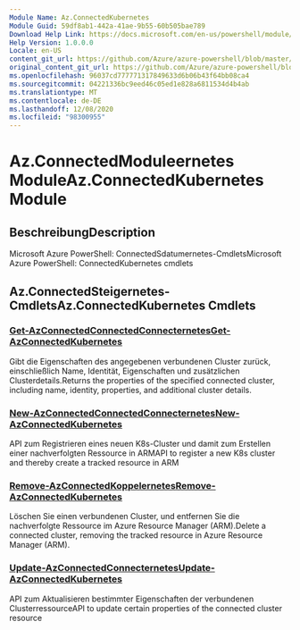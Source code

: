```yaml
---
Module Name: Az.ConnectedKubernetes
Module Guid: 59df8ab1-442a-41ae-9b55-60b505bae789
Download Help Link: https://docs.microsoft.com/en-us/powershell/module/az.connectedkubernetes
Help Version: 1.0.0.0
Locale: en-US
content_git_url: https://github.com/Azure/azure-powershell/blob/master/src/ConnectedKubernetes/help/Az.ConnectedKubernetes.md
original_content_git_url: https://github.com/Azure/azure-powershell/blob/master/src/ConnectedKubernetes/help/Az.ConnectedKubernetes.md
ms.openlocfilehash: 96037cd777771317849633d6b06b43f64bb08ca4
ms.sourcegitcommit: 04221336bc9eed46c05ed1e828a6811534d4b4ab
ms.translationtype: MT
ms.contentlocale: de-DE
ms.lasthandoff: 12/08/2020
ms.locfileid: "98300955"
---
```

# <span data-ttu-id="64fe1-101">Az.ConnectedModuleernetes Module</span><span class="sxs-lookup"><span data-stu-id="64fe1-101">Az.ConnectedKubernetes Module</span></span>
## <span data-ttu-id="64fe1-102">Beschreibung</span><span class="sxs-lookup"><span data-stu-id="64fe1-102">Description</span></span>
<span data-ttu-id="64fe1-103">Microsoft Azure PowerShell: ConnectedSdatumernetes-Cmdlets</span><span class="sxs-lookup"><span data-stu-id="64fe1-103">Microsoft Azure PowerShell: ConnectedKubernetes cmdlets</span></span>

## <span data-ttu-id="64fe1-104">Az.ConnectedSteigernetes-Cmdlets</span><span class="sxs-lookup"><span data-stu-id="64fe1-104">Az.ConnectedKubernetes Cmdlets</span></span>
### [<span data-ttu-id="64fe1-105">Get-AzConnectedConnectedConnecternetes</span><span class="sxs-lookup"><span data-stu-id="64fe1-105">Get-AzConnectedKubernetes</span></span>](Get-AzConnectedKubernetes.md)
<span data-ttu-id="64fe1-106">Gibt die Eigenschaften des angegebenen verbundenen Cluster zurück, einschließlich Name, Identität, Eigenschaften und zusätzlichen Clusterdetails.</span><span class="sxs-lookup"><span data-stu-id="64fe1-106">Returns the properties of the specified connected cluster, including name, identity, properties, and additional cluster details.</span></span>

### [<span data-ttu-id="64fe1-107">New-AzConnectedConnectedConnecternetes</span><span class="sxs-lookup"><span data-stu-id="64fe1-107">New-AzConnectedKubernetes</span></span>](New-AzConnectedKubernetes.md)
<span data-ttu-id="64fe1-108">API zum Registrieren eines neuen K8s-Cluster und damit zum Erstellen einer nachverfolgten Ressource in ARM</span><span class="sxs-lookup"><span data-stu-id="64fe1-108">API to register a new K8s cluster and thereby create a tracked resource in ARM</span></span>

### [<span data-ttu-id="64fe1-109">Remove-AzConnectedKoppelernetes</span><span class="sxs-lookup"><span data-stu-id="64fe1-109">Remove-AzConnectedKubernetes</span></span>](Remove-AzConnectedKubernetes.md)
<span data-ttu-id="64fe1-110">Löschen Sie einen verbundenen Cluster, und entfernen Sie die nachverfolgte Ressource im Azure Resource Manager (ARM).</span><span class="sxs-lookup"><span data-stu-id="64fe1-110">Delete a connected cluster, removing the tracked resource in Azure Resource Manager (ARM).</span></span>

### [<span data-ttu-id="64fe1-111">Update-AzConnectedConnecternetes</span><span class="sxs-lookup"><span data-stu-id="64fe1-111">Update-AzConnectedKubernetes</span></span>](Update-AzConnectedKubernetes.md)
<span data-ttu-id="64fe1-112">API zum Aktualisieren bestimmter Eigenschaften der verbundenen Clusterressource</span><span class="sxs-lookup"><span data-stu-id="64fe1-112">API to update certain properties of the connected cluster resource</span></span>

